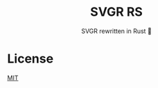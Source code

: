 <h1 align="center">SVGR RS</h1>

<p align="center">SVGR rewritten in Rust 🦀</p>

# License

[MIT](./LICENSE)
